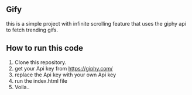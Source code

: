 ## Gify
this is a simple project with infinite scrolling feature that uses the giphy api to fetch trending gifs. 

## How to run this code

1. Clone this repository.
2. get your Api key from https://giphy.com/
3. replace the Api key with your own Api key
4. run the index.html file
5. Voila..
